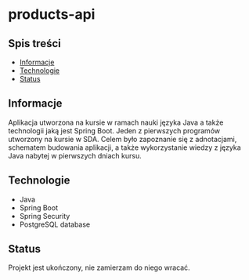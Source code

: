 # products-api
## Spis treści
* [Informacje](#general-info)
* [Technologie](#technologies)
* [Status](#status)

## Informacje

Aplikacja utworzona na kursie w ramach nauki języka Java a także technologii jaką jest Spring Boot. Jeden z pierwszych programów utworzony na kursie w SDA. Celem było zapoznanie się z adnotacjami, schematem budowania aplikacji, a także wykorzystanie wiedzy z języka Java nabytej w pierwszych dniach kursu.

## Technologie
* Java
* Spring Boot
* Spring Security
* PostgreSQL database


## Status
Projekt jest ukończony, nie zamierzam do niego wracać.
